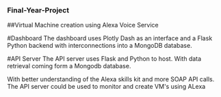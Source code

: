 ### Final-Year-Project
##Virtual Machine creation using Alexa Voice Service

#Dashboard
The dashboard uses Plotly Dash as an interface and a Flask Python backend with interconnections into a MongoDB database.

#API Server
The API server uses Flask and Python to host. With data retrieval coming form a Mongodb database.

With better understanding of the Alexa skills kit and more SOAP API calls. The API server could be used to monitor and create VM's using ALexa 
